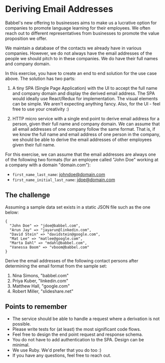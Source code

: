 # Deriving Email Addresses

Babbel's new offering to businesses aims to make us a lucrative option for companies to promote language learning for their employees. We often reach out to different representatives from businesses to promote the value proposition we offer. 

We maintain a database of the contacts we already have in various companies. However, we do not always have the email addresses of the people we should pitch to in these companies. We do have their full names and company domain.

In this exercise, you have to create an end to end solution for the use case above. The solution has two parts:

1. A tiny SPA (Single Page Application) with the UI to accept the full name and company domain and display the derived email address. The SPA would ideally use React/Redux for implementation. The visual elements can be simple. We aren't expecting anything fancy. Also, for the UI - feel free to use your creativity :)

2. HTTP micro service with a single end point to derive email address for a person, given their full name and company domain. We can assume that all email addresses of one company follow the same format. That is, if we know the full name and email address of one person in the company, we should be able to derive the email addresses of other employees given their full name.

For this exercise, we can assume that the email addresses are always one of the following two formats (for an employee called "John Doe" working at a company with a domain "domain.com"):

- `first_name_last_name`: johndoe@domain.com
- `first_name_initial_last_name`: jdoe@domain.com

## The challenge

Assuming a sample data set exists in a static JSON file such as the one below:

```
{
  "John Doe" => "jdoe@babbel.com",
  "Arun Jay" => "jayarun@linkedin.com",
  "David Stein" => "davidstein@google.com",
  "Mat Lee" => "matlee@google.com",
  "Marta Dahl" => "mdahl@babbel.com",
  "Vanessa Boom" => "vboom@babbel.com"
}
```
Derive the email addresses of the following contact persons after determining the email format from the sample set:

1. Nina Simons, "babbel.com"
2. Priya Kuber, "linkedin.com"
3. Matthew Hall, "google.com"
4. Robert Miller, "slideshare.net"

## Points to remember

- The service should be able to handle a request where a derivation is not possible.
- Please write tests for (at least) the most significant code flows.
- Feel free to design the end point request and response schema.
- You do not have to add authentication to the SPA. Design can be minimal.
- We use Ruby. We'd prefer that you do too :)
- If you have any questions, feel free to reach out.
